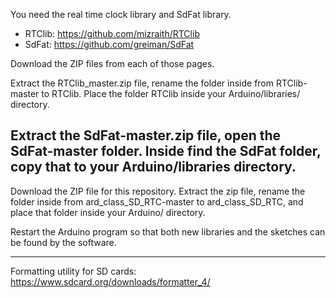 You need the real time clock library and SdFat library.
* RTClib: https://github.com/mizraith/RTClib
* SdFat: https://github.com/greiman/SdFat

Download the ZIP files from each of those pages. 

Extract the RTClib_master.zip file, rename the folder inside from RTClib-master to RTClib.
Place the folder RTClib inside your Arduino/libraries/ directory.

Extract the SdFat-master.zip file, open the SdFat-master folder. Inside find the SdFat folder,
copy that to your Arduino/libraries directory. 
------------------------------
Download the ZIP file for this repository. Extract the zip file, rename the folder inside
from ard_class_SD_RTC-master to ard_class_SD_RTC, and place that folder inside your Arduino/ directory.

Restart the Arduino program so that both new libraries and the sketches can be found by the software. 

------------------------------
Formatting utility for SD cards: 
https://www.sdcard.org/downloads/formatter_4/ 
